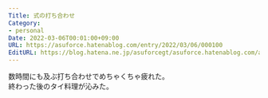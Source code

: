 ```yaml
---
Title: 式の打ち合わせ
Category:
- personal
Date: 2022-03-06T00:01:00+09:00
URL: https://asuforce.hatenablog.com/entry/2022/03/06/000100
EditURL: https://blog.hatena.ne.jp/asuforcegt/asuforce.hatenablog.com/atom/entry/13574176438070116710
---
```


数時間にも及ぶ打ち合わせでめちゃくちゃ疲れた。  
終わった後のタイ料理が沁みた。
